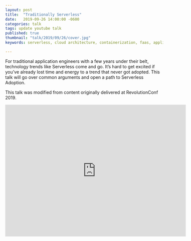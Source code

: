 ```yaml
---
layout: post
title:  "Traditionally Serverless"
date:   2019-09-26 14:00:00 -0600
categories: talk
tags: update youtube talk
published: true
thumbnail: "talk/2019/09/26/cover.jpg"
keywords: serverless, cloud architecture, containerization, faas, application development

---
```


For traditional application engineers with a few years under their belt, technology trends like Serverless come and go. It’s hard to get excited if you’ve already lost time and energy to a trend that never got adopted. This talk will go over common arguments and open a path to Serverless Adoption.

This talk was modified from content originally delivered at RevolutionConf 2019. 

<iframe src="https://slides.com/amycodes/traditionally-serverless/embed" width="576" height="420" title="Traditionally Serverless" scrolling="no" frameborder="0" webkitallowfullscreen mozallowfullscreen allowfullscreen></iframe>